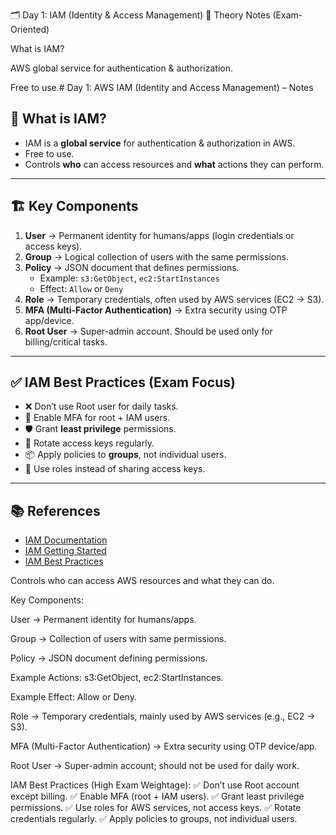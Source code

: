 🗂 Day 1: IAM (Identity & Access Management)
📝 Theory Notes (Exam-Oriented)

What is IAM?

AWS global service for authentication & authorization.

Free to use.# Day 1: AWS IAM (Identity and Access Management) – Notes

## 📌 What is IAM?
- IAM is a **global service** for authentication & authorization in AWS.
- Free to use.
- Controls **who** can access resources and **what** actions they can perform.

---

## 🏗 Key Components
1. **User** → Permanent identity for humans/apps (login credentials or access keys).
2. **Group** → Logical collection of users with the same permissions.
3. **Policy** → JSON document that defines permissions.
   - Example: `s3:GetObject`, `ec2:StartInstances`
   - Effect: `Allow` or `Deny`
4. **Role** → Temporary credentials, often used by AWS services (EC2 → S3).
5. **MFA (Multi-Factor Authentication)** → Extra security using OTP app/device.
6. **Root User** → Super-admin account. Should be used only for billing/critical tasks.

---

## ✅ IAM Best Practices (Exam Focus)
- ❌ Don’t use Root user for daily tasks.
- 🔐 Enable MFA for root + IAM users.
- 🛡 Grant **least privilege** permissions.
- 🔄 Rotate access keys regularly.
- 📦 Apply policies to **groups**, not individual users.
- 🤝 Use roles instead of sharing access keys.

---

## 📚 References
- [IAM Documentation](https://docs.aws.amazon.com/iam/)
- [IAM Getting Started](https://docs.aws.amazon.com/IAM/latest/UserGuide/getting-started.html)
- [IAM Best Practices](https://docs.aws.amazon.com/IAM/latest/UserGuide/best-practices.html)


Controls who can access AWS resources and what they can do.

Key Components:

User → Permanent identity for humans/apps.

Group → Collection of users with same permissions.

Policy → JSON document defining permissions.

Example Actions: s3:GetObject, ec2:StartInstances.

Example Effect: Allow or Deny.

Role → Temporary credentials, mainly used by AWS services (e.g., EC2 → S3).

MFA (Multi-Factor Authentication) → Extra security using OTP device/app.

Root User → Super-admin account; should not be used for daily work.

IAM Best Practices (High Exam Weightage):
✅ Don’t use Root account except billing.
✅ Enable MFA (root + IAM users).
✅ Grant least privilege permissions.
✅ Use roles for AWS services, not access keys.
✅ Rotate credentials regularly.
✅ Apply policies to groups, not individual users.
